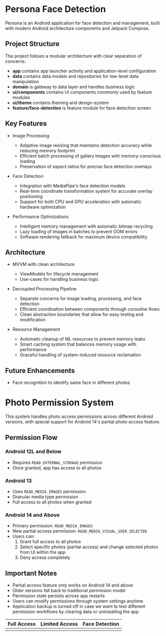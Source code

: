 # Persona Face Detection

Persona is an Android application for face detection and management, built with modern Android architecture components and Jetpack Compose.

## Project Structure

The project follows a modular architecture with clear separation of concerns:

- **app** contains app launcher activity and application-level configuration
- **data** contains data models and repositories for low-level data manipulation
- **domain** is gateway to data layer and handles business logic
- **ui/components** contains UI components commonly used by feature modules
- **ui/theme** contains theming and design-system
- **feature/face-detection** is feature module for face detection screen

## Key Features

- Image Processing
  - Adaptive image resizing that maintains detection accuracy while reducing memory footprint
  - Efficient batch processing of gallery images with memory-conscious loading
  - Preservation of aspect ratios for precise face detection overlays

- Face Detection
  - Integration with MediaPipe's face detection models
  - Real-time coordinate transformation system for accurate overlay positioning
  - Support for both CPU and GPU acceleration with automatic hardware optimization

- Performance Optimizations
  - Intelligent memory management with automatic bitmap recycling
  - Lazy loading of images in batches to prevent OOM errors
  - Software rendering fallback for maximum device compatibility

## Architecture

- MVVM with clean architecture
  - ViewModels for lifecycle management
  - Use-cases for handling business logic

- Decoupled Processing Pipeline
  - Separate concerns for image loading, processing, and face detection
  - Efficient coordination between components through coroutine flows
  - Clean abstraction boundaries that allow for easy testing and modification

- Resource Management
  - Automatic cleanup of ML resources to prevent memory leaks
  - Smart caching system that balances memory usage with performance
  - Graceful handling of system-induced resource reclamation

## Future Enhancements

- Face recognition to identify same face in different photos

# Photo Permission System

This system handles photo access permissions across different Android versions, with special support for Android 14's partial photo access feature.

## Permission Flow

### Android 12L and Below
- Requires `READ_EXTERNAL_STORAGE` permission
- Once granted, app has access to all photos

### Android 13
- Uses `READ_MEDIA_IMAGES` permission
- Granular media type permission
- Full access to all photos when granted

### Android 14 and Above
- Primary permission: `READ_MEDIA_IMAGES`
- New partial access permission: `READ_MEDIA_VISUAL_USER_SELECTED`
- Users can:
  1. Grant full access to all photos
  2. Select specific photos (partial access) and change selected photos from UI within the app
  3. Deny access completely

## Important Notes
- Partial access feature only works on Android 14 and above
- Older versions fall back to traditional permission model
- Permission state persists across app restarts
- Users can modify permissions through system settings anytime
- Application backup is turned off in case we want to test different permission workflows by clearing data or uninstalling the app

| Full Access | Limited Access | Face Detection |
|:-----------:|:-------------:|:--------------:|
| <!-- Video 1 --> | <!-- Video 2 --> | <!-- Video 3 --> |
